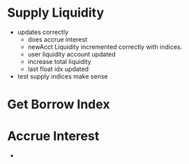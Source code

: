 # Supply Liquidity
* updates correctly
	* does accrue interest
	* newAcct Liquidity incremented correctly with indices.
	* user liquidity account updated
	* increase total liquidity
	* last float idx updated
* test supply indices make sense


# Get Borrow Index

# Accrue Interest
*
